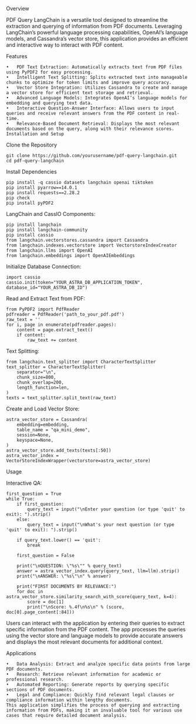 Overview

PDF Query LangChain is a versatile tool designed to streamline the extraction and querying of information from PDF documents. Leveraging LangChain’s powerful language processing capabilities, OpenAI’s language models, and Cassandra’s vector store, this application provides an efficient and interactive way to interact with PDF content.

Features

    •	PDF Text Extraction: Automatically extracts text from PDF files using PyPDF2 for easy processing.
    •	Intelligent Text Splitting: Splits extracted text into manageable chunks to optimize for token limits and improve query accuracy.
    •	Vector Store Integration: Utilizes Cassandra to create and manage a vector store for efficient text storage and retrieval.
    •	Advanced Language Models: Integrates OpenAI’s language models for embedding and querying text data.
    •	Interactive Question-Answer Interface: Allows users to input queries and receive relevant answers from the PDF content in real-time.
    •	Relevance-Based Document Retrieval: Displays the most relevant documents based on the query, along with their relevance scores.
    Installation and Setup

Clone the Repository

    git clone https://github.com/yourusername/pdf-query-langchain.git
    cd pdf-query-langchain
    
Install Dependencies

    pip install -q cassio datasets langchain openai tiktoken
    pip install pyarrow==14.0.1
    pip install requests==2.28.2
    pip check
    pip install pyPDF2
    
LangChain and CassIO Components:

    pip install langchain
    pip install langchain-community
    pip install cassio
    from langchain.vectorstores.cassandra import Cassandra
    from langchain.indexes.vectorstore import VectorstoreIndexCreator
    from langchain.llms import OpenAI
    from langchain.embeddings import OpenAIEmbeddings
    
Initialize Database Connection:

    import cassio
    cassio.init(token="YOUR_ASTRA_DB_APPLICATION_TOKEN", database_id="YOUR_ASTRA_DB_ID")
    
Read and Extract Text from PDF:
    
    from PyPDF2 import PdfReader
    pdfreader = PdfReader('path_to_your_pdf.pdf')
    raw_text = ''
    for i, page in enumerate(pdfreader.pages):
        content = page.extract_text()
        if content:
            raw_text += content
        
Text Splitting:

    from langchain.text_splitter import CharacterTextSplitter
    text_splitter = CharacterTextSplitter(
        separator="\n",
        chunk_size=800,
        chunk_overlap=200,
        length_function=len,
    )
    texts = text_splitter.split_text(raw_text)
    
Create and Load Vector Store:

    astra_vector_store = Cassandra(
        embedding=embedding,
        table_name = "qa_mini_demo",
        session=None,
        keyspace=None,
    )
    astra_vector_store.add_texts(texts[:50])
    astra_vector_index = VectorStoreIndexWrapper(vectorstore=astra_vector_store)
    
Usage

Interactive QA:

    first_question = True
    while True:
        if first_question:
            query_text = input("\nEnter your question (or type 'quit' to exit): ").strip()
        else:
            query_text = input("\nWhat's your next question (or type 'quit' to exit): ").strip()
    
        if query_text.lower() == 'quit':
            break
    
        first_question = False
    
        print("\nQUESTION: \"%s\"" % query_text)
        answer = astra_vector_index.query(query_text, llm=llm).strip()
        print("\nANSWER: \"%s\"\n" % answer)
    
        print("FIRST DOCUMENTS BY RELEVANCE:")
        for doc in astra_vector_store.similarity_search_with_score(query_text, k=4):
            score = doc[1]
            print("\nScore: %.4f\n%s\n" % (score, doc[0].page_content[:84]))
            
Users can interact with the application by entering their queries to extract specific information from the PDF content. The app processes the queries using the vector store and language models to provide accurate answers and displays the most relevant documents for additional context.

Applications

    •	Data Analysis: Extract and analyze specific data points from large PDF documents.
    •	Research: Retrieve relevant information for academic or professional research.
    •	Automated Reporting: Generate reports by querying specific sections of PDF documents.
    •	Legal and Compliance: Quickly find relevant legal clauses or compliance information within lengthy documents.
    This application simplifies the process of querying and extracting information from PDFs, making it an invaluable tool for various use cases that require detailed document analysis.
